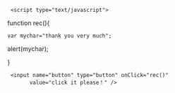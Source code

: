 
<html>
<head>
<meta http-equiv="Content-Type" content="text/html; 
        charset=utf-8" />

<title>alert</title>

     <script type="text/javascript">
   
  function rec(){
      
    var mychar="thank you very much";

alert(mychar);
  
}

  </script>

</head>

<body>

     <input name="button" type="button" onClick="rec()" 
           value="click it please！" />

</body>

</html>
